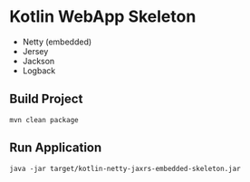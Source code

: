 # Kotlin WebApp Skeleton

- Netty (embedded)
- Jersey
- Jackson
- Logback

## Build Project
```
mvn clean package
```

## Run Application
```
java -jar target/kotlin-netty-jaxrs-embedded-skeleton.jar
```
